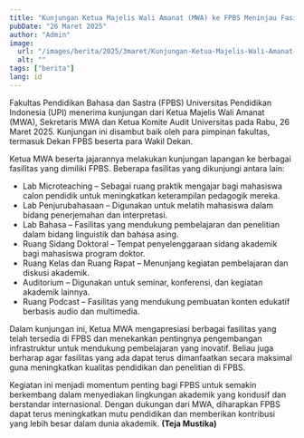 ```yaml
---
title: "Kunjungan Ketua Majelis Wali Amanat (MWA) ke FPBS Meninjau Fasilitas dan Mendorong Kemajuan Akademik"
pubDate: "26 Maret 2025"
author: "Admin"
image:
  url: "/images/berita/2025/3maret/Kunjungan-Ketua-Majelis-Wali-Amanat-MWA-ke-FPBS-Meninjau-Fasilitas-dan-Mendorong-Kemajuan-Akademik-1 (1).webp"
  alt: ""
tags: ["berita"]
lang: id
---
```


Fakultas Pendidikan Bahasa dan Sastra (FPBS) Universitas Pendidikan Indonesia (UPI) menerima kunjungan dari Ketua Majelis Wali Amanat (MWA), Sekretaris MWA dan Ketua Komite Audit Universitas pada Rabu, 26 Maret 2025. Kunjungan ini disambut baik oleh para pimpinan fakultas, termasuk Dekan FPBS beserta para Wakil Dekan.

Ketua MWA beserta jajarannya melakukan kunjungan lapangan ke berbagai fasilitas yang dimiliki FPBS. Beberapa fasilitas yang dikunjungi antara lain:

* Lab Microteaching – Sebagai ruang praktik mengajar bagi mahasiswa calon pendidik untuk meningkatkan keterampilan pedagogik mereka.
* Lab Penjurubahasaan – Digunakan untuk melatih mahasiswa dalam bidang penerjemahan dan interpretasi.
* Lab Bahasa – Fasilitas yang mendukung pembelajaran dan penelitian dalam bidang linguistik dan bahasa asing.
* Ruang Sidang Doktoral – Tempat penyelenggaraan sidang akademik bagi mahasiswa program doktor.
* Ruang Kelas dan Ruang Rapat – Menunjang kegiatan pembelajaran dan diskusi akademik.
* Auditorium – Digunakan untuk seminar, konferensi, dan kegiatan akademik lainnya.
* Ruang Podcast – Fasilitas yang mendukung pembuatan konten edukatif berbasis audio dan multimedia.
 
Dalam kunjungan ini, Ketua MWA mengapresiasi berbagai fasilitas yang telah tersedia di FPBS dan menekankan pentingnya pengembangan infrastruktur untuk mendukung pembelajaran yang inovatif. Beliau juga berharap agar fasilitas yang ada dapat terus dimanfaatkan secara maksimal guna meningkatkan kualitas pendidikan dan penelitian di FPBS.

Kegiatan ini menjadi momentum penting bagi FPBS untuk semakin berkembang dalam menyediakan lingkungan akademik yang kondusif dan berstandar internasional. Dengan dukungan dari MWA, diharapkan FPBS dapat terus meningkatkan mutu pendidikan dan memberikan kontribusi yang lebih besar dalam dunia akademik. **(Teja Mustika)**